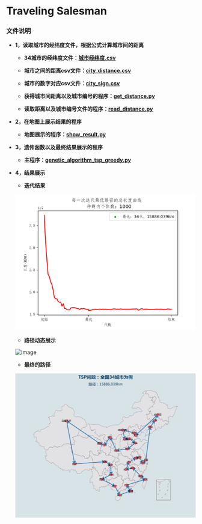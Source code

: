 #  Traveling Salesman


### 文件说明

 * **1，读取城市的经纬度文件，根据公式计算城市间的距离**
 
    + **34城市的经纬度文件：[城市经纬度.csv](https://github.com/Anfany/Funny-Math-Problem-by-Python3/blob/master/Traveling%20Salesman/城市经纬度.csv)**
    
    + **城市之间的距离csv文件：[city_distance.csv](https://github.com/Anfany/Funny-Math-Problem-by-Python3/blob/master/Traveling%20Salesman/city_distance.csv)**
    
    + **城市的数字对应csv文件：[city_sign.csv](https://github.com/Anfany/Funny-Math-Problem-by-Python3/blob/master/Traveling%20Salesman/city_sign.csv)**
    
    + **获得城市间距离以及城市编号的程序：[get_distance.py](https://github.com/Anfany/Funny-Math-Problem-by-Python3/blob/master/Traveling%20Salesman/get_distance.py)**   
    
    + **读取距离以及城市编号文件的程序：[read_distance.py](https://github.com/Anfany/Funny-Math-Problem-by-Python3/blob/master/Traveling%20Salesman/read_distance.py)**
       
    
 * **2，在地图上展示结果的程序**
 
    + **地图展示的程序：[show_result.py](https://github.com/Anfany/Funny-Math-Problem-by-Python3/blob/master/Traveling%20Salesman/show_result.py)**


 * **3，遗传函数以及最终结果展示的程序**
 
    + **主程序：[genetic_algorithm_tsp_greedy.py](https://github.com/Anfany/Funny-Math-Problem-by-Python3/blob/master/Traveling%20Salesman/genetic_algorithm_tsp_greedy.py)**
    
    
  * **4，结果展示**
 
    + **迭代结果**
    
    ![image](https://github.com/Anfany/Funny-Math-Problem-by-Python3/blob/master/Traveling%20Salesman/iter_path.png)
    
    + **路径动态展示**
    
    ![image](https://github.com/Anfany/Funny-Math-Problem-by-Python3/blob/master/Traveling%20Salesman/tsp.gif)
    
    
    + **最终的路径**
    
    ![image](https://github.com/Anfany/Funny-Math-Problem-by-Python3/blob/master/Traveling%20Salesman/34.png)
    
